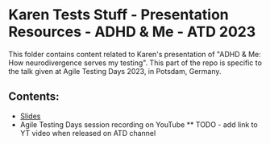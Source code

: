 # Karen Tests Stuff - Presentation Resources - ADHD & Me - ATD 2023

This folder contains content related to Karen's presentation of "ADHD & Me: How neurodivergence serves my testing". This part of the repo is specific to the talk given at Agile Testing Days 2023, in Potsdam, Germany.

## Contents:
- [Slides](https://github.com/KarenTestsStuff/PresentationResources/blob/main/ADHD_%26_Me/Agile_Testing_Days_2023/ADHD%20and%20Me%20-%20Slide%20Deck.pdf)
- Agile Testing Days session recording on YouTube
** TODO - add link to YT video when released on ATD channel
